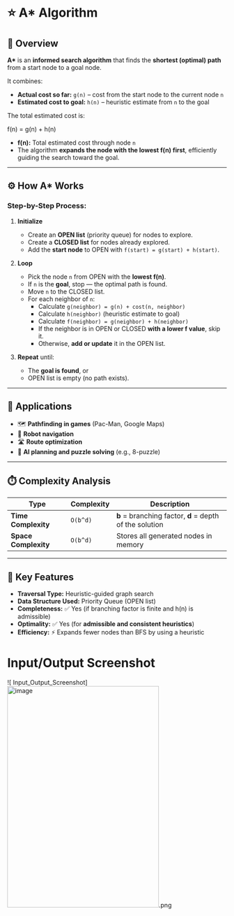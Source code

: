 # ⭐ A* Algorithm

## 🧠 Overview
**A\*** is an **informed search algorithm** that finds the **shortest (optimal) path** from a start node to a goal node.  

It combines:  
- **Actual cost so far:** `g(n)` – cost from the start node to the current node `n`  
- **Estimated cost to goal:** `h(n)` – heuristic estimate from `n` to the goal  

The total estimated cost is:  

f(n) = g(n) + h(n)


- **f(n):** Total estimated cost through node `n`  
- The algorithm **expands the node with the lowest f(n) first**, efficiently guiding the search toward the goal.

---

## ⚙️ How A* Works
### Step-by-Step Process:
1. **Initialize**
   - Create an **OPEN list** (priority queue) for nodes to explore.  
   - Create a **CLOSED list** for nodes already explored.  
   - Add the **start node** to OPEN with `f(start) = g(start) + h(start)`.  

2. **Loop**
   - Pick the node `n` from OPEN with the **lowest f(n)**.  
   - If `n` is the **goal**, stop — the optimal path is found.  
   - Move `n` to the CLOSED list.  
   - For each neighbor of `n`:
     - Calculate `g(neighbor) = g(n) + cost(n, neighbor)`  
     - Calculate `h(neighbor)` (heuristic estimate to goal)  
     - Calculate `f(neighbor) = g(neighbor) + h(neighbor)`  
     - If the neighbor is in OPEN or CLOSED **with a lower f value**, skip it.  
     - Otherwise, **add or update** it in the OPEN list.  

3. **Repeat** until:
   - The **goal is found**, or  
   - OPEN list is empty (no path exists).  

---

## 🧩 Applications
- 🗺️ **Pathfinding in games** (Pac-Man, Google Maps)  
- 🤖 **Robot navigation**  
- 🛣️ **Route optimization**  
- 🧩 **AI planning and puzzle solving** (e.g., 8-puzzle)  

---

## ⏱️ Complexity Analysis
| Type | Complexity | Description |
|------|-------------|-------------|
| **Time Complexity** | `O(b^d)` | **b** = branching factor, **d** = depth of the solution |
| **Space Complexity** | `O(b^d)` | Stores all generated nodes in memory |

---

## 🧮 Key Features
- **Traversal Type:** Heuristic-guided graph search  
- **Data Structure Used:** Priority Queue (OPEN list)  
- **Completeness:** ✅ Yes (if branching factor is finite and h(n) is admissible)  
- **Optimality:** ✅ Yes (for **admissible and consistent heuristics**)  
- **Efficiency:** ⚡ Expands fewer nodes than BFS by using a heuristic  

# Input/Output Screenshot
![ Input_Output_Screenshot]<img width="348" height="507" alt="image" src="https://github.com/user-attachments/assets/434a7343-6745-4515-acbb-f2e305631a1d" />.png
